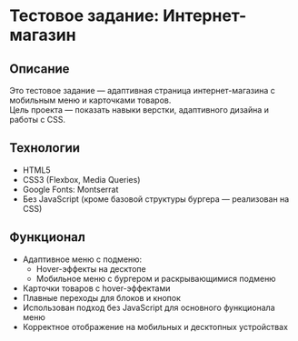 # Тестовое задание: Интернет-магазин

## Описание
Это тестовое задание — адаптивная страница интернет-магазина с мобильным меню и карточками товаров.  
Цель проекта — показать навыки верстки, адаптивного дизайна и работы с CSS.

## Технологии
- HTML5
- CSS3 (Flexbox, Media Queries)
- Google Fonts: Montserrat
- Без JavaScript (кроме базовой структуры бургера — реализован на CSS)

## Функционал
- Адаптивное меню с подменю:
  - Hover-эффекты на десктопе
  - Мобильное меню с бургером и раскрывающимися подменю
- Карточки товаров с hover-эффектами
- Плавные переходы для блоков и кнопок
- Использован подход без JavaScript для основного функционала меню
- Корректное отображение на мобильных и десктопных устройствах
